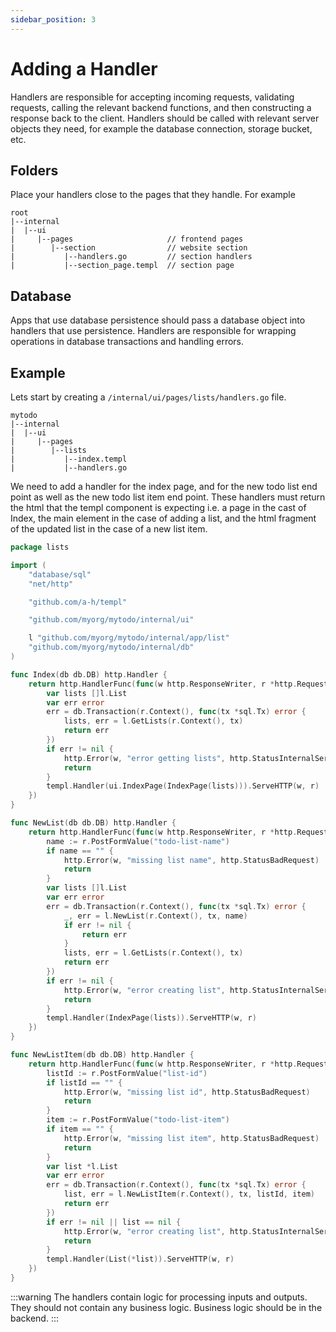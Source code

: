 ```yaml
---
sidebar_position: 3
---
```


# Adding a Handler

Handlers are responsible for accepting incoming requests, validating requests, calling the relevant backend functions, and then constructing a response back to the client. Handlers should be called with relevant server objects they need, for example the database connection, storage bucket, etc.

## Folders

Place your handlers close to the pages that they handle. For example

```
root
|--internal
|  |--ui
|     |--pages                     // frontend pages
|        |--section                // website section
|           |--handlers.go         // section handlers
|           |--section_page.templ  // section page
```

## Database

Apps that use database persistence should pass a database object into handlers that use persistence. Handlers are responsible for wrapping operations in database transactions and handling errors.

## Example

Lets start by creating a `/internal/ui/pages/lists/handlers.go` file.

```
mytodo
|--internal
|  |--ui
|     |--pages
|        |--lists
|           |--index.templ
|           |--handlers.go
```

We need to add a handler for the index page, and for the new todo list end point as well as the new todo list item end point. These handlers must return the html that the templ component is expecting i.e. a page in the cast of Index, the main element in the case of adding a list, and the html fragment of the updated list in the case of a new list item.

```go
package lists

import (
	"database/sql"
	"net/http"

	"github.com/a-h/templ"

	"github.com/myorg/mytodo/internal/ui"

	l "github.com/myorg/mytodo/internal/app/list"
	"github.com/myorg/mytodo/internal/db"
)

func Index(db db.DB) http.Handler {
	return http.HandlerFunc(func(w http.ResponseWriter, r *http.Request) {
		var lists []l.List
		var err error
		err = db.Transaction(r.Context(), func(tx *sql.Tx) error {
			lists, err = l.GetLists(r.Context(), tx)
			return err
		})
		if err != nil {
			http.Error(w, "error getting lists", http.StatusInternalServerError)
			return
		}
		templ.Handler(ui.IndexPage(IndexPage(lists))).ServeHTTP(w, r)
	})
}

func NewList(db db.DB) http.Handler {
	return http.HandlerFunc(func(w http.ResponseWriter, r *http.Request) {
		name := r.PostFormValue("todo-list-name")
		if name == "" {
			http.Error(w, "missing list name", http.StatusBadRequest)
			return
		}
		var lists []l.List
		var err error
		err = db.Transaction(r.Context(), func(tx *sql.Tx) error {
			_, err = l.NewList(r.Context(), tx, name)
			if err != nil {
				return err
			}
			lists, err = l.GetLists(r.Context(), tx)
			return err
		})
		if err != nil {
			http.Error(w, "error creating list", http.StatusInternalServerError)
			return
		}
		templ.Handler(IndexPage(lists)).ServeHTTP(w, r)
	})
}

func NewListItem(db db.DB) http.Handler {
	return http.HandlerFunc(func(w http.ResponseWriter, r *http.Request) {
		listId := r.PostFormValue("list-id")
		if listId == "" {
			http.Error(w, "missing list id", http.StatusBadRequest)
			return
		}
		item := r.PostFormValue("todo-list-item")
		if item == "" {
			http.Error(w, "missing list item", http.StatusBadRequest)
			return
		}
		var list *l.List
		var err error
		err = db.Transaction(r.Context(), func(tx *sql.Tx) error {
			list, err = l.NewListItem(r.Context(), tx, listId, item)
			return err
		})
		if err != nil || list == nil {
			http.Error(w, "error creating list", http.StatusInternalServerError)
			return
		}
		templ.Handler(List(*list)).ServeHTTP(w, r)
	})
}

```

:::warning
The handlers contain logic for processing inputs and outputs. They should not contain any business logic. Business logic should be in the backend.
:::

